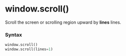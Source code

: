 # window.scroll()

Scroll the screen or scrolling region upward by **lines** lines.

### Syntax

```python
window.scroll()
window.scroll(lines=1)
```
